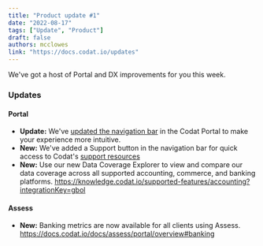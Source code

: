 ```yaml
---
title: "Product update #1"
date: "2022-08-17"
tags: ["Update", "Product"]
draft: false
authors: mcclowes
link: "https://docs.codat.io/updates"
---
```


We've got a host of Portal and DX improvements for you this week.

<!--truncate-->

### Updates

#### Portal

- **Update:** We've [updated the navigation bar](https://docs.codat.io/changelog/portal-new-navigation) in the Codat Portal to make your experience more intuitive.
- **New:** We've added a Support button in the navigation bar for quick access to Codat's [support resources](https://codat.zendesk.com/hc/en-gb)
- **New:** Use our new Data Coverage Explorer to view and compare our data coverage across all supported accounting, commerce, and banking platforms. https://knowledge.codat.io/supported-features/accounting?integrationKey=gbol

#### Assess

- **New:** Banking metrics are now available for all clients using Assess. https://docs.codat.io/docs/assess/portal/overview#banking
